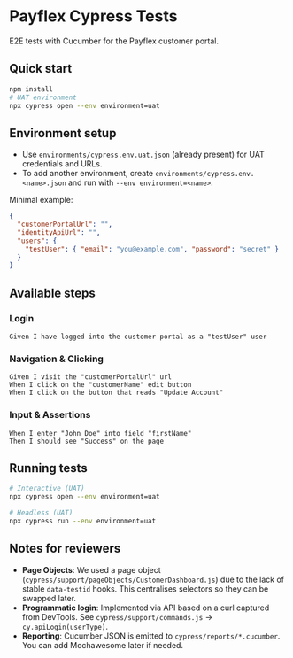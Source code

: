 # Payflex Cypress Tests

E2E tests with Cucumber for the Payflex customer portal.

## Quick start

```bash
npm install
# UAT environment
npx cypress open --env environment=uat
```

## Environment setup

- Use `environments/cypress.env.uat.json` (already present) for UAT credentials and URLs.
- To add another environment, create `environments/cypress.env.<name>.json` and run with `--env environment=<name>`.

Minimal example:
```json
{
  "customerPortalUrl": "",
  "identityApiUrl": "",
  "users": {
    "testUser": { "email": "you@example.com", "password": "secret" }
  }
}
```

## Available steps

### Login
```gherkin
Given I have logged into the customer portal as a "testUser" user
```

### Navigation & Clicking
```gherkin
Given I visit the "customerPortalUrl" url
When I click on the "customerName" edit button
When I click on the button that reads "Update Account"
```

### Input & Assertions
```gherkin
When I enter "John Doe" into field "firstName"
Then I should see "Success" on the page
```

## Running tests

```bash
# Interactive (UAT)
npx cypress open --env environment=uat

# Headless (UAT)
npx cypress run --env environment=uat
```

## Notes for reviewers

- **Page Objects**: We used a page object (`cypress/support/pageObjects/CustomerDashboard.js`) due to the lack of stable `data-testid` hooks. This centralises selectors so they can be swapped later.
- **Programmatic login**: Implemented via API based on a curl captured from DevTools. See `cypress/support/commands.js` → `cy.apiLogin(userType)`.
- **Reporting**: Cucumber JSON is emitted to `cypress/reports/*.cucumber`. You can add Mochawesome later if needed.
